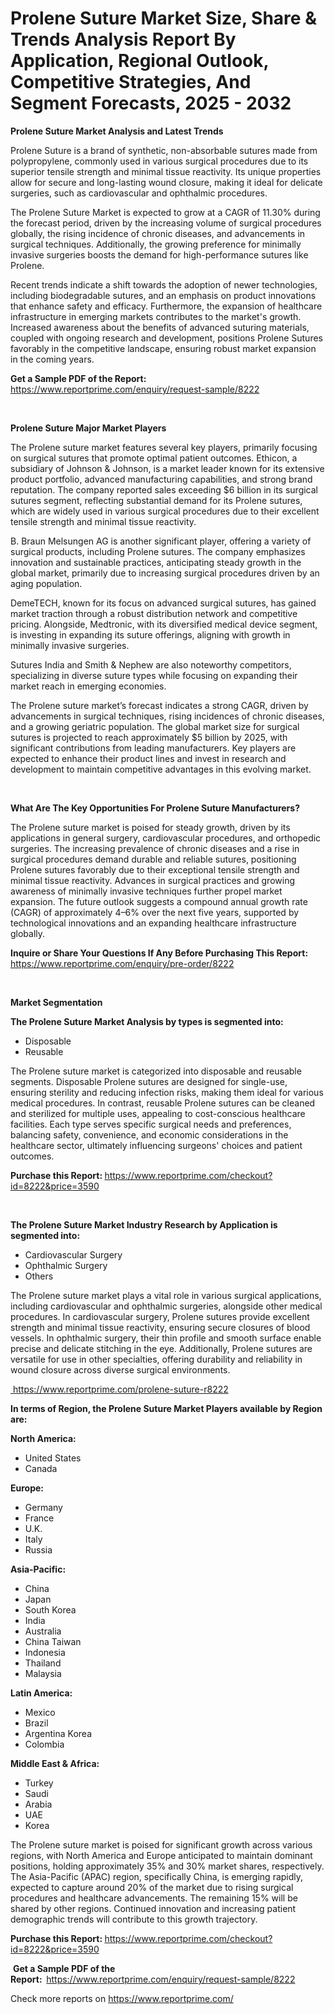 <p><h1>Prolene Suture Market Size, Share & Trends Analysis Report By Application, Regional Outlook, Competitive Strategies, And Segment Forecasts, 2025 - 2032</h1></p><p><strong>Prolene Suture Market Analysis and Latest Trends</strong></p>
<p><p>Prolene Suture is a brand of synthetic, non-absorbable sutures made from polypropylene, commonly used in various surgical procedures due to its superior tensile strength and minimal tissue reactivity. Its unique properties allow for secure and long-lasting wound closure, making it ideal for delicate surgeries, such as cardiovascular and ophthalmic procedures. </p><p>The Prolene Suture Market is expected to grow at a CAGR of 11.30% during the forecast period, driven by the increasing volume of surgical procedures globally, the rising incidence of chronic diseases, and advancements in surgical techniques. Additionally, the growing preference for minimally invasive surgeries boosts the demand for high-performance sutures like Prolene. </p><p>Recent trends indicate a shift towards the adoption of newer technologies, including biodegradable sutures, and an emphasis on product innovations that enhance safety and efficacy. Furthermore, the expansion of healthcare infrastructure in emerging markets contributes to the market's growth. Increased awareness about the benefits of advanced suturing materials, coupled with ongoing research and development, positions Prolene Sutures favorably in the competitive landscape, ensuring robust market expansion in the coming years.</p></p>
<p><strong>Get a Sample PDF of the Report:&nbsp;</strong> <a href="https://www.reportprime.com/enquiry/request-sample/8222?utm_campaign=3265&utm_medium=2&utm_source=Github&utm_content=ia&utm_term=19032025&utm_id=prolene-suture">https://www.reportprime.com/enquiry/request-sample/8222</a></p>
<p>&nbsp;</p>
<p><strong>Prolene Suture Major Market Players</strong></p>
<p><p>The Prolene suture market features several key players, primarily focusing on surgical sutures that promote optimal patient outcomes. Ethicon, a subsidiary of Johnson & Johnson, is a market leader known for its extensive product portfolio, advanced manufacturing capabilities, and strong brand reputation. The company reported sales exceeding $6 billion in its surgical sutures segment, reflecting substantial demand for its Prolene sutures, which are widely used in various surgical procedures due to their excellent tensile strength and minimal tissue reactivity.</p><p>B. Braun Melsungen AG is another significant player, offering a variety of surgical products, including Prolene sutures. The company emphasizes innovation and sustainable practices, anticipating steady growth in the global market, primarily due to increasing surgical procedures driven by an aging population.</p><p>DemeTECH, known for its focus on advanced surgical sutures, has gained market traction through a robust distribution network and competitive pricing. Alongside, Medtronic, with its diversified medical device segment, is investing in expanding its suture offerings, aligning with growth in minimally invasive surgeries.</p><p>Sutures India and Smith & Nephew are also noteworthy competitors, specializing in diverse suture types while focusing on expanding their market reach in emerging economies.</p><p>The Prolene suture market’s forecast indicates a strong CAGR, driven by advancements in surgical techniques, rising incidences of chronic diseases, and a growing geriatric population. The global market size for surgical sutures is projected to reach approximately $5 billion by 2025, with significant contributions from leading manufacturers. Key players are expected to enhance their product lines and invest in research and development to maintain competitive advantages in this evolving market.</p></p>
<p>&nbsp;</p>
<p><strong>What Are The Key Opportunities For Prolene Suture Manufacturers?</strong></p>
<p><p>The Prolene suture market is poised for steady growth, driven by its applications in general surgery, cardiovascular procedures, and orthopedic surgeries. The increasing prevalence of chronic diseases and a rise in surgical procedures demand durable and reliable sutures, positioning Prolene sutures favorably due to their exceptional tensile strength and minimal tissue reactivity. Advances in surgical practices and growing awareness of minimally invasive techniques further propel market expansion. The future outlook suggests a compound annual growth rate (CAGR) of approximately 4–6% over the next five years, supported by technological innovations and an expanding healthcare infrastructure globally.</p></p>
<p><strong>Inquire or Share Your Questions If Any Before Purchasing This Report:</strong> <a href="https://www.reportprime.com/enquiry/pre-order/8222?utm_campaign=3265&utm_medium=2&utm_source=Github&utm_content=ia&utm_term=19032025&utm_id=prolene-suture">https://www.reportprime.com/enquiry/pre-order/8222</a></p>
<p>&nbsp;</p>
<p><strong>Market Segmentation</strong></p>
<p><strong>The Prolene Suture Market Analysis by types is segmented into:</strong></p>
<p><ul><li>Disposable</li><li>Reusable</li></ul></p>
<p><p>The Prolene suture market is categorized into disposable and reusable segments. Disposable Prolene sutures are designed for single-use, ensuring sterility and reducing infection risks, making them ideal for various medical procedures. In contrast, reusable Prolene sutures can be cleaned and sterilized for multiple uses, appealing to cost-conscious healthcare facilities. Each type serves specific surgical needs and preferences, balancing safety, convenience, and economic considerations in the healthcare sector, ultimately influencing surgeons' choices and patient outcomes.</p></p>
<p><strong>Purchase this Report:&nbsp;</strong><a href="https://www.reportprime.com/checkout?id=8222&price=3590&utm_campaign=3265&utm_medium=2&utm_source=Github&utm_content=ia&utm_term=19032025&utm_id=prolene-suture">https://www.reportprime.com/checkout?id=8222&price=3590</a></p>
<p>&nbsp;</p>
<p><strong>The Prolene Suture Market Industry Research by Application is segmented into:</strong></p>
<p><ul><li>Cardiovascular Surgery</li><li>Ophthalmic Surgery</li><li>Others</li></ul></p>
<p><p>The Prolene suture market plays a vital role in various surgical applications, including cardiovascular and ophthalmic surgeries, alongside other medical procedures. In cardiovascular surgery, Prolene sutures provide excellent strength and minimal tissue reactivity, ensuring secure closures of blood vessels. In ophthalmic surgery, their thin profile and smooth surface enable precise and delicate stitching in the eye. Additionally, Prolene sutures are versatile for use in other specialties, offering durability and reliability in wound closure across diverse surgical environments.</p></p>
<p><a href="https://www.reportprime.com/prolene-suture-r8222?utm_campaign=3265&utm_medium=2&utm_source=Github&utm_content=ia&utm_term=19032025&utm_id=prolene-suture">&nbsp;https://www.reportprime.com/prolene-suture-r8222</a></p>
<p><strong>In terms of Region, the Prolene Suture Market Players available by Region are:</strong></p>
<p>
    <p> <strong> North America: </strong>
        <ul>
            <li>United States</li>
            <li>Canada</li>
        </ul>
        </p> 
    <p> <strong> Europe: </strong>
        <ul>
            <li>Germany</li>
            <li>France</li>
            <li>U.K.</li>
            <li>Italy</li>
            <li>Russia</li>
        </ul>
        </p> 
    <p> <strong> Asia-Pacific: </strong>
        <ul>
            <li>China</li>
            <li>Japan</li>
            <li>South Korea</li>
            <li>India</li>
            <li>Australia</li>
            <li>China Taiwan</li>
            <li>Indonesia</li>
            <li>Thailand</li>
            <li>Malaysia</li>
        </ul>
        </p> 
    <p> <strong> Latin America: </strong>
        <ul>
            <li>Mexico</li>
            <li>Brazil</li>
            <li>Argentina Korea</li>
            <li>Colombia</li>
        </ul>
        </p> 
    <p> <strong> Middle East & Africa: </strong>
        <ul>
            <li>Turkey</li>
            <li>Saudi</li>
            <li>Arabia</li>
            <li>UAE</li>
            <li>Korea</li>
        </ul>
    </p>
    </p>
<p><p>The Prolene suture market is poised for significant growth across various regions, with North America and Europe anticipated to maintain dominant positions, holding approximately 35% and 30% market shares, respectively. The Asia-Pacific (APAC) region, specifically China, is emerging rapidly, expected to capture around 20% of the market due to rising surgical procedures and healthcare advancements. The remaining 15% will be shared by other regions. Continued innovation and increasing patient demographic trends will contribute to this growth trajectory.</p></p>
<p><strong>Purchase this Report: </strong><a href="https://www.reportprime.com/checkout?id=8222&price=3590&utm_campaign=3265&utm_medium=2&utm_source=Github&utm_content=ia&utm_term=19032025&utm_id=prolene-suture">https://www.reportprime.com/checkout?id=8222&price=3590</a></p>
<p>&nbsp;<strong>Get a Sample PDF of the Report:&nbsp;&nbsp;</strong><a href="https://www.reportprime.com/enquiry/request-sample/8222?utm_campaign=3265&utm_medium=2&utm_source=Github&utm_content=ia&utm_term=19032025&utm_id=prolene-suture">https://www.reportprime.com/enquiry/request-sample/8222</a></p>
<p><strong></strong></p>
<p>Check more reports on <a href="https://www.reportprime.com/?utm_campaign=3265&utm_medium=2&utm_source=Github&utm_content=ia&utm_term=19032025&utm_id=prolene-suture">https://www.reportprime.com/</a></p>